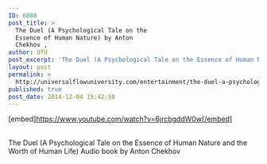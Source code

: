 ```yaml
---
ID: 6088
post_title: >
  The Duel (A Psychological Tale on the
  Essence of Human Nature) by Anton
  Chekhov ,
author: UfU
post_excerpt: 'The Duel (A Psychological Tale on the Essence of Human Nature and  the Worth of Human Life) Audio book by Anton Chekhov'
layout: post
permalink: >
  http://universalflowuniversity.com/entertainment/the-duel-a-psychological-tale-on-the-essence-of-human-nature-by-anton-chekhov/
published: true
post_date: 2014-12-04 15:42:58
---
```

[embed]https://www.youtube.com/watch?v=6jrcbgddW0w[/embed]</br></br>
<p>The Duel (A Psychological Tale on the Essence of Human Nature and  the Worth of Human Life) Audio book by Anton Chekhov</p>